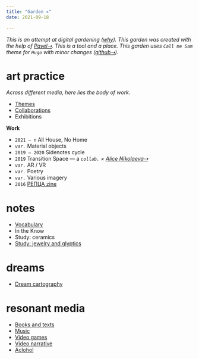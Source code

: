 ```yaml
---
title: "Garden ❧"
date: 2021-09-18

---
```

_This is an attempt at digital gardening ([why](/posts/why-gardening/)). This garden was created with the help of [Pavel⇢](https://pa2sh.club/). This is a tool and a place. This garden uses `Call me Sam` theme for `Hugo` with minor changes ([github⇢](https://github.com/Sergei-Kalabin/hugo-theme-sam))_.

# art practice
_Across different media, here lies the body of work._

* [Themes](/garden/art-themes)
* [Collaborations](/garden/collaborations)
* Exhibitions

**Work**
* `2021 — n` All House, No Home
*  _`var.`_ Material objects
* `2019 — 2020` Sidenotes cycle
* `2019` Transition Space — a _`collab.` × [Alice Nikolaeva⇢](https://alicenikolaeva.com/Alice-Nikolaeva/CV)_
* _`var.`_ AR / VR
* _`var.`_ Poetry
* _`var.`_ Various imagery
* `2016` [РЕПЦА zine](/garden/2016-reptsa)

# notes
* [Vocabulary](/garden/vocabulary)
* In the Know
* Study: ceramics
* [Study: jewelry and glyptics](/garden/study/jewelry)

# dreams
* [Dream cartography](/garden/dream-cartography)

# resonant media
* [Books and texts](/garden/cont/books-and-texts)
* [Music](/garden/cont/music)
* [Video games](/garden/cont/videogames)
* [Video narrative](/garden/cont/movies)
* [Aclohol](/garden/cont/alcohol)